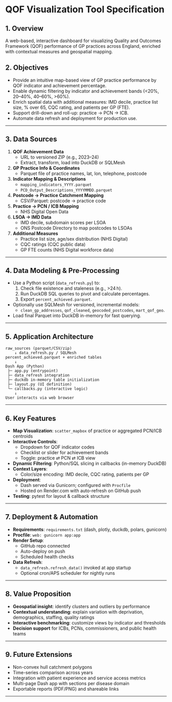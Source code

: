 # QOF Visualization Tool Specification

## 1. Overview

A web-based, interactive dashboard for visualizing Quality and Outcomes Framework (QOF) performance of GP practices across England, enriched with contextual measures and geospatial mapping.

## 2. Objectives

- Provide an intuitive map-based view of GP practice performance by QOF indicator and achievement percentage.
- Enable dynamic filtering by indicator and achievement bands (<20%, 20–40%, 40–60%, >60%).
- Enrich spatial data with additional measures: IMD decile, practice list size, % over 65, CQC rating, and patients per GP (FTE).
- Support drill-down and roll-up: practice → PCN → ICB.
- Automate data refresh and deployment for production use.

---

## 3. Data Sources

1. **QOF Achievement Data**
   - URL to versioned ZIP (e.g., 2023–24)
   - Extract, transform, load into DuckDB or SQLMesh
2. **GP Practice Info & Coordinates**
   - Parquet file of practice names, lat, lon, telephone, postcode
3. **Indicator Mapping & Descriptions**
   - `mapping_indicators_YYYY.parquet`
   - `PCD_Output_Descriptions_YYYYMMDD.parquet`
4. **Postcode → Practice Catchment Mapping**
   - CSV/Parquet: postcode → practice code
5. **Practice → PCN / ICB Mapping**
   - NHS Digital Open Data
6. **LSOA → IMD Data**
   - IMD decile, subdomain scores per LSOA
   - ONS Postcode Directory to map postcodes to LSOAs
7. **Additional Measures**
   - Practice list size, age/sex distribution (NHS Digital)
   - CQC ratings (CQC public data)
   - GP FTE counts (NHS Digital workforce data)

---

## 4. Data Modeling & Pre-Processing

- Use a Python script (`data_refresh.py`) to:
  1. Check file existence and staleness (e.g., >24 h).
  2. Run DuckDB SQL queries to pivot and calculate percentages.
  3. Export `percent_achieved.parquet`.
- Optionally use SQLMesh for versioned, incremental models:
  - `clean_gp_addresses`, `qof_cleaned`, `geocoded_postcodes`, `mart_qof_geo`.
- Load final Parquet into DuckDB in-memory for fast querying.

---

## 5. Application Architecture

```
raw_sources (parquet/CSV/zip)
    ↓ data_refresh.py / SQLMesh
percent_achieved.parquet + enriched tables
    ↓
Dash App (Python)
 ├─ app.py (entrypoint)
 ├─ data_refresh integration
 ├─ duckdb in-memory table initialization
 ├─ layout.py (UI definition)
 └─ callbacks.py (interactive logic)
    ↓
User interacts via web browser
```

---

## 6. Key Features

- **Map Visualization**: `scatter_mapbox` of practice or aggregated PCN/ICB centroids
- **Interactive Controls**:
  - Dropdown for QOF indicator codes
  - Checklist or slider for achievement bands
  - Toggle: practice ⇄ PCN ⇄ ICB view
- **Dynamic Filtering**: Python/SQL slicing in callbacks (in-memory DuckDB)
- **Context Layers**:
  - Color/size encoding: IMD decile, CQC rating, patients per GP
- **Deployment**:
  - Dash served via Gunicorn; configured with `Procfile`
  - Hosted on Render.com with auto-refresh on GitHub push
- **Testing**: pytest for layout & callback structure

---

## 7. Deployment & Automation

- **Requirements**: `requirements.txt` (dash, plotly, duckdb, polars, gunicorn)
- **Procfile**: `web: gunicorn app:app`
- **Render Setup**:
  - GitHub repo connected
  - Auto-deploy on push
  - Scheduled health checks
- **Data Refresh**:
  - `data_refresh.refresh_data()` invoked at app startup
  - Optional cron/APS scheduler for nightly runs

---

## 8. Value Proposition

- **Geospatial insight**: identify clusters and outliers by performance
- **Contextual understanding**: explain variation with deprivation, demographics, staffing, quality ratings
- **Interactive benchmarking**: customize views by indicator and thresholds
- **Decision support** for ICBs, PCNs, commissioners, and public health teams

---

## 9. Future Extensions

- Non-convex hull catchment polygons
- Time-series comparison across years
- Integration with patient experience and service access metrics
- Multi-page Dash app with sections per disease domain
- Exportable reports (PDF/PNG) and shareable links

---

